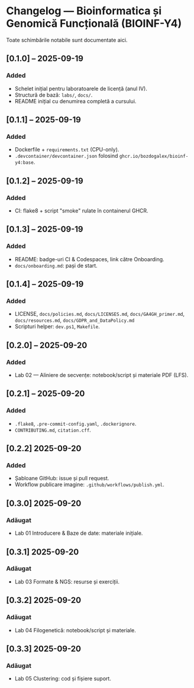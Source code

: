 
# Changelog — Bioinformatica și Genomică Funcțională (BIOINF-Y4)

Toate schimbările notabile sunt documentate aici.

## [0.1.0] – 2025-09-19
### Added
- Schelet inițial pentru laboratoarele de licență (anul IV).
- Structură de bază: `labs/`, `docs/`.
- README inițial cu denumirea completă a cursului.

## [0.1.1] – 2025-09-19
### Added
- Dockerfile + `requirements.txt` (CPU-only).
- `.devcontainer/devcontainer.json` folosind `ghcr.io/bozdogalex/bioinf-y4:base`.

## [0.1.2] – 2025-09-19
### Added
- CI: flake8 + script "smoke" rulate în containerul GHCR.

## [0.1.3] – 2025-09-19
### Added
- README: badge-uri CI & Codespaces, link către Onboarding.
- `docs/onboarding.md`: pași de start.

## [0.1.4] – 2025-09-19
### Added
- LICENSE, `docs/policies.md`, `docs/LICENSES.md`, `docs/GA4GH_primer.md`, `docs/resources.md`, `docs/GDPR_and_DataPolicy.md`
- Scripturi helper: `dev.ps1`, `Makefile`.

## [0.2.0] – 2025-09-20
### Added
- Lab 02 — Aliniere de secvențe: notebook/script și materiale PDF (LFS).
## [0.2.1] – 2025-09-20
### Added
- `.flake8`, `.pre-commit-config.yaml`, `.dockerignore`.
- `CONTRIBUTING.md`, `citation.cff`.
## [0.2.2]  2025-09-20
### Added
- Șabloane GitHub: issue și pull request.
- Workflow publicare imagine: `.github/workflows/publish.yml`.
## [0.3.0]  2025-09-20
### Adăugat
- Lab 01  Introducere & Baze de date: materiale inițiale.
## [0.3.1]  2025-09-20
### Adăugat
- Lab 03  Formate & NGS: resurse și exerciții.
## [0.3.2]  2025-09-20
### Adăugat
- Lab 04  Filogenetică: notebook/script și materiale.
## [0.3.3]  2025-09-20
### Adăugat
- Lab 05  Clustering: cod și fișiere suport.
